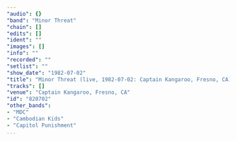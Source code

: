 ```yaml
---
"audio": {}
"band": "Minor Threat"
"chain": []
"edits": []
"ident": ""
"images": []
"info": ""
"recorded": ""
"setlist": ""
"show_date": "1982-07-02"
"title": "Minor Threat (live, 1982-07-02: Captain Kangaroo, Fresno, CA)"
"tracks": []
"venue": "Captain Kangaroo, Fresno, CA"
"id": "820702"
"other_bands":
- "MDC"
- "Cambodian Kids"
- "Capitol Punishment"
...
```

